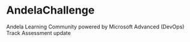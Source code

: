 # AndelaChallenge
Andela Learning Community powered by Microsoft Advanced (DevOps) Track Assessment update
